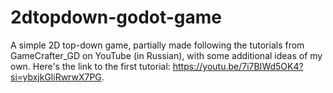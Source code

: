 # 2dtopdown-godot-game
A simple 2D top-down game, partially made following the tutorials from GameCrafter_GD on YouTube (in Russian), with some additional ideas of my own. Here's the link to the first tutorial: https://youtu.be/7i7BIWd5OK4?si=ybxjkGliRwrwX7PG.
